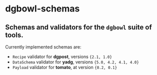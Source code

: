 # dgbowl-schemas
## Schemas and validators for the `dgbowl` suite of tools.

Currently implemented schemas are:
- `Recipe` validator for **dgpost**, versions `{2.1, 1.0}`
- `DataSchema` validator for **yadg**, versions `{5.0, 4.2, 4.1, 4.0}`
- `Payload` validator for **tomato**,  at version `{0.2, 0.1}`

